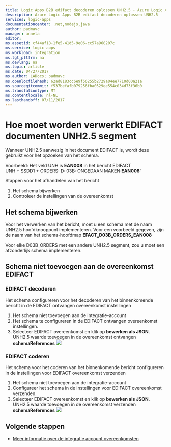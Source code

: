 ```yaml
---
title: Logic Apps B2B edifact decoderen oplossen UNH2.5 - Azure Logic Apps | Microsoft Docs
description: Azure Logic Apps B2B edifact decoderen oplossen UNH2.5
services: logic-apps
documentationcenter: .net,nodejs,java
author: padmavc
manager: anneta
editor: 
ms.assetid: cf44af18-1fe5-41d5-9e06-cc57a968207c
ms.service: logic-apps
ms.workload: integration
ms.tgt_pltfrm: na
ms.devlang: na
ms.topic: article
ms.date: 04/27/2017
ms.author: LADocs; padmavc
ms.openlocfilehash: 62ad8183cc6e9f56255b2729a04ee7710d00a21a
ms.sourcegitcommit: f537befafb079256fba0529ee554c034d73f36b0
ms.translationtype: MT
ms.contentlocale: nl-NL
ms.lasthandoff: 07/11/2017
---
```

# <a name="how-to-handle-edifact-documents-having-unh25-segment"></a>Hoe moet worden verwerkt EDIFACT documenten UNH2.5 segment
Wanneer UNH2.5 aanwezig in het document EDIFACT is, wordt deze gebruikt voor het opzoeken van het schema. 

Voorbeeld: Het veld UNH is **EAN008** in het bericht EDIFACT  
UNH + SSDD1 + ORDERS: D: 03B: ONGEDAAN MAKEN:**EAN008**'  

Stappen voor het afhandelen van het bericht 
1. Het schema bijwerken
2. Controleer de instellingen van de overeenkomst  

## <a name="update-the-schema"></a>Het schema bijwerken
Voor het verwerken van het bericht, moet u een schema met de naam UNH2.5 hoofdknooppunt implementeren.  Voor een voorbeeld gegeven, zijn de naam van het schema-hoofdmap **EFACT_D03B_ORDERS_EAN008**  

Voor elke D03B_ORDERS met een andere UNH2.5 segment, zou u moet een afzonderlijk schema implementeren.  

## <a name="add-schema-to-the-edifact-agreement"></a>Schema niet toevoegen aan de overeenkomst EDIFACT
### <a name="edifact-decode"></a>EDIFACT decoderen
Het schema configureren voor het decoderen van het binnenkomende bericht in de EDIFACT ontvangen overeenkomst instellingen
1. Het schema niet toevoegen aan de integratie-account    
2. Het schema te configureren in de EDIFACT ontvangen overeenkomst instellingen. 
3. Selecteer EDIFACT overeenkomst en klik op **bewerken als JSON**.  UNH2.5 waarde toevoegen in de overeenkomst ontvangen **schemaReferences**
![](./media/logic-apps-enterprise-integration-edifact_inputfile_unh2.5/image1.png)

### <a name="edifact-encode"></a>EDIFACT coderen
Het schema voor het coderen van het binnenkomende bericht configureren in de instellingen voor EDIFACT overeenkomst verzenden
1. Het schema niet toevoegen aan de integratie-account    
2. Configureer het schema in de instellingen voor EDIFACT overeenkomst verzenden. 
3. Selecteer EDIFACT overeenkomst en klik op **bewerken als JSON**.  UNH2.5 waarde toevoegen in de overeenkomst verzenden **schemaReferences**
![](./media/logic-apps-enterprise-integration-edifact_inputfile_unh2.5/image2.png)

## <a name="next-steps"></a>Volgende stappen
* [Meer informatie over de integratie account overeenkomsten](../logic-apps/logic-apps-enterprise-integration-agreements.md "meer informatie over enterprise integration-overeenkomsten")  